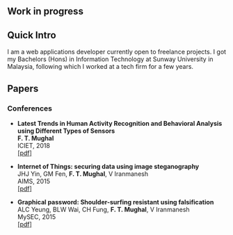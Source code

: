 ## Work in progress

## Quick Intro
I am a web applications developer currently open to freelance projects. I got my Bachelors (Hons) in Information Technology at Sunway University in Malaysia, following which I worked at a tech firm for a few years.

## Papers
### Conferences
- **Latest Trends in Human Activity Recognition and Behavioral Analysis using Different Types of Sensors**      
**F. T. Mughal**     
ICIET, 2018     
[\[pdf\]](https://fizatm.github.io/assets/trends_har_2018.pdf)

- **Internet of Things: securing data using image steganography**       
JHJ Yin, GM Fen, **F. T. Mughal**, V Iranmanesh         
AIMS, 2015        
[\[pdf\]](http://uksim.info/aims2015/CD/data/8675a310.pdf)

- **Graphical password: Shoulder-surfing resistant using falsification**         
ALC Yeung, BLW Wai, CH Fung, **F. T. Mughal**, V Iranmanesh       
MySEC, 2015       
[\[pdf\]](https://www.researchgate.net/profile/Vahab_Iranmanesh/publication/305054123_Graphical_password_Shoulder-surfing_resistant_using_falsification/links/57d2ea1c08ae6399a38d9a6c/Graphical-password-Shoulder-surfing-resistant-using-falsification.pdf)
